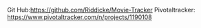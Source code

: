 Git Hub:https://github.com/Riddicke/Movie-Tracker
Pivotaltracker: https://www.pivotaltracker.com/n/projects/1190108